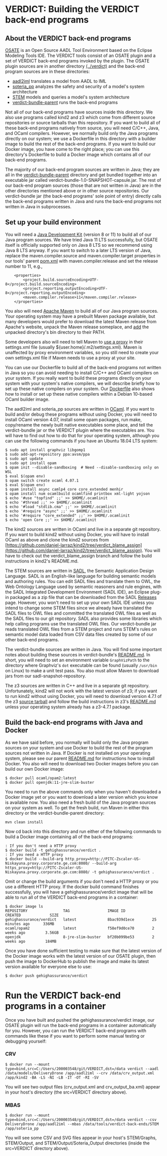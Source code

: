 # VERDICT: Building the VERDICT back-end programs

## About the VERDICT back-end programs

[OSATE](https://osate.org/about-osate.html) is an Open Source AADL
Tool Environment based on the Eclipse Modeling Tools IDE.  The VERDICT
tools consist of an OSATE plugin and a set of VERDICT back-end
programs invoked by the plugin.  The OSATE plugin sources are in
another directory [(../verdict)](../verdict) and the back-end program
sources are in these directories:

- [aadl2iml](aadl2iml) translates a model from AADL to IML
- [soteria_pp](soteria_pp) analyzes the safety and security of a model's system architecture
- [STEM](STEM) models and queries a model's system architecture
- [verdict-bundle-parent](verdict-bundle-parent) runs the back-end programs

Not all of our back-end programs have sources inside this directory.
We also use programs called kind2 and z3 which come from different
source repositories or source tarballs than this repository.  If you
want to build all of these back-end programs natively from source, you
will need C/C++, Java, and OCaml compilers.  However, we normally
build only the Java programs directly on our system; we use a
Dockerfile in this directory with a builder image to build the rest of
the back-end programs.  If you want to build our Docker image, you
have come to the right place; you can use this directory's Dockerfile
to build a Docker image which contains all of our back-end programs.

The majority of our back-end program sources are written in Java; they
are all in the [verdict-bundle-parent](verdict-bundle-parent)
directory and get bundled together into an executable jar called
verdict-bundle-1.0-SNAPSHOT-capsule.jar.  The rest of our back-end
program sources (those that are not written in Java) are in the other
directories mentioned above or in other source repositories.  Our
verdict-bundle jar (the back-end programs' sole point of entry)
directly calls the back-end programs written in Java and runs the
back-end programs not written in Java in subprocesses.

## Set up your build environment

You will need a [Java Development Kit](https://adoptopenjdk.net/)
(version 8 or 11) to build all of our Java program sources.  We have
tried Java 11 LTS successfully, but OSATE itself is officially
supported only on Java 8 LTS so we recommend using Java 8 LTS anyway.
If you want to switch to a later LTS version of Java, replace the
maven.compiler.source and maven.compiler.target properties in our
tools' parent [pom.xml](../../pom.xml) with maven.compiler.release and
set the release number to 11, e.g.,

```
    <properties>
        <project.build.sourceEncoding>UTF-8</project.build.sourceEncoding>
        <project.reporting.outputEncoding>UTF-8</project.reporting.outputEncoding>
        <maven.compiler.release>11</maven.compiler.release>
    </properties>
```

You also will need [Apache Maven](https://maven.apache.org) to build
all of our Java program sources.  Your operating system may have a
prebuilt Maven package available, but many developers would prefer to
download the latest Maven release from Apache's website, unpack the
Maven release someplace, and
[add](https://maven.apache.org/install.html) the unpacked directory's
bin directory to their PATH.

Some developers also will need to tell Maven to [use a
proxy](https://maven.apache.org/guides/mini/guide-proxies.html) in
their settings.xml file (usually ${user.home}/.m2/settings.xml).
Maven is unaffected by proxy environment variables, so you still need
to create your own settings.xml file if Maven needs to use a proxy at
your site.

You can use our Dockerfile to build all of the back-end programs not
written in Java so you can avoid needing to install C/C++ and OCaml
compilers on your system.  If you really want to build these programs
directly on your system with your system's native compilers, we will
describe briefly how to set up these native compilers on your system.
Our [Dockerfile](Dockerfile) also shows how to install or set up these
native compilers within a Debian 10-based OCaml builder image.

The aadl2iml and soteria_pp sources are written in
[OCaml](https://ocaml.org/learn/description.html).  If you want to
build and/or debug these programs without using Docker, you will need
to install OCaml version 4.07, install some opam packages, run make,
copy/rename the newly built native executables some place, and tell
the verdict-bundle jar or the VERDICT plugin where the executables
are.  You will have to find out how to do that for your operating
system, although you can use the following commands if you have an
Ubuntu 18.04 LTS system:

```shell
$ sudo apt install graphviz libgomp1
$ sudo add-apt-repository ppa:avsm/ppa
$ sudo apt update
$ sudo apt install opam
$ opam init --disable-sandboxing  # Need --disable-sandboxing only on WSL
$ eval $(opam env)
$ opam switch create ocaml 4.07.1
$ eval $(opam env)
$ opam install async camlp4 core core_extended menhir
$ opam install num ocamlbuild ocamlfind printbox xml-light yojson
$ echo '#use "topfind" ;;' >> $HOME/.ocamlinit
$ echo '#thread ;;' >> $HOME/.ocamlinit
$ echo '#load "stdlib.cma" ;;' >> $HOME/.ocamlinit
$ echo '#require "async" ;;' >> $HOME/.ocamlinit
$ echo '#require "core_extended" ;;' >> $HOME/.ocamlinit
$ echo 'open Core ;;' >> $HOME/.ocamlinit
```

The kind2 sources are written in OCaml and live in a separate git
repository.  If you want to build kind2 without using Docker, you will
have to install OCaml as above and clone the kind2 sources from
[https://github.com/daniel-larraz/kind2/tree/verdict_blame_assign](https://github.com/daniel-larraz/kind2/tree/verdict_blame_assign).
You will have to check out the verdict_blame_assign branch and follow
the build instructions in kind2's README.md.

The STEM sources are written in [SADL](http://sadl.sourceforge.net/),
the Semantic Application Design Language.  SADL is an English-like
language for building semantic models and authoring rules.  You can
edit SADL files and translate them to OWL, the Web Ontology Language
used by semantic reasoners and rule engines, with the SADL Integrated
Development Environment (SADL IDE), an Eclipse plug-in packaged as a
zip file that can be downloaded from the SADL
[Releases](https://github.com/crapo/sadlos2/releases) page.  However,
you won't need to set up your own SADL IDE unless you intend to change
some STEM files since we already have translated the SADL files to OWL
files and committed the translated OWL files as well as the SADL files
to our git repository.  SADL also provides some libraries which help
calling programs use the translated OWL files.  Our verdict-bundle jar
reads translated OWL files from a STEM project and runs STEM's rules
on semantic model data loaded from CSV data files created by some of
our other back-end programs.

The verdict-bundle sources are written in Java.  You will find some
important notes about building these sources in verdict-bundle's
[README.md](verdict-bundle-parent/README.md).  In short, you will need
to set an environment variable `GraphVizPath` to the directory where
Graphviz's `dot` executable can be found (usually `/usr/bin` on Linux)
to make a unit test pass.  You also must allow Maven to download jars
from our sadl-snapshot-repository.

The z3 sources are written in C++ and live in a separate git
repository.  Unfortunately, kind2 will not work with the latest
version of z3; if you want to run kind2 without using Docker, you will
need to download version 4.7.1 of the z3 [source
tarball](https://github.com/Z3Prover/z3/archive/z3-4.7.1.tar.gz) and
follow the build instructions in z3's
[README.md](https://github.com/Z3Prover/z3/tree/z3-4.7.1) unless your
operating system already has a z3-4.7.1 package.

## Build the back-end programs with Java and Docker

As we have said before, you normally will build only the Java program
sources on your system and use Docker to build the rest of the program
sources not written in Java.  If Docker is not installed on your
operating system, please see our parent [README.md](../README.md) for
instructions how to install Docker.  You also will need to download
two Docker images before you can build our own Docker image:

```shell
$ docker pull ocaml/opam2:latest
$ docker pull openjdk:11-jre-slim-buster
```

You need to run the above commands only when you haven't downloaded a
Docker image yet or you want to download a later version which you
know is available now.  You also need a fresh build of the Java
program sources on your system as well.  To get the fresh build, run
Maven in either this directory or the verdict-bundle-parent directory:

`mvn clean install`

Now cd back into this directory and run either of the following
commands to build a Docker image containing all of the back-end
programs:

```shell
: If you don't need a HTTP proxy
$ docker build -t gehighassurance/verdict .
: If you need a HTTP proxy
$ docker build --build-arg http_proxy=http://PITC-Zscaler-US-Niskayuna.proxy.corporate.ge.com:8080/ --build-arg https_proxy=http://PITC-Zscaler-US-Niskayuna.proxy.corporate.ge.com:8080/ -t gehighassurance/verdict .
```

Omit or change the build arguments if you don't need a HTTP proxy or
you use a different HTTP proxy.  If the docker build command finishes
successfully, you will have a gehighassurance/verdict image that will
be able to run all of the VERDICT back-end programs in a container:

```shell
$ docker image ls
REPOSITORY                TAG                 IMAGE ID            CREATED             SIZE
gehighassurance/verdict   latest              8bac939d1ece        25 minutes ago      336MB
ocaml/opam2               latest              f58ef9d0ce70        2 weeks ago         3.56GB
openjdk                   8-jre-slim-buster   bf20b099be53        2 weeks ago         184MB
```

Once you have done sufficient testing to make sure that the latest
version of the Docker image works with the latest version of our OSATE
plugin, then push the image to DockerHub to publish the image and make
its latest version available for everyone else to use:

```shell
$ docker push gehighassurance/verdict
```

# Run the VERDICT back-end programs in a container

Once you have built and pushed the gehighassurance/verdict image, our
OSATE plugin will run the back-end programs in a container
automatically for you.  However, you can run the VERDICT back-end
programs with commands like these if you want to perform some manual
testing or debugging yourself:

### CRV

```shell
$ docker run --mount type=bind,src=C:/Users/200003548/git/VERDICT,dst=/data verdict --aadl /data/models/DeliveryDrone /app/aadl2iml --crv /data/crv_output.xml /app/kind2 -BA -LS -NI -LB -IT -OT -RI -SV
```

You will see two output files (crv_output.xml and crv_output_ba.xml)
appear in your host's directory (the src=VERDICT directory above).

### MBAS

```shell
$ docker run --mount type=bind,src=C:/Users/200003548/git/VERDICT,dst=/data verdict --csv DeliveryDrone /app/aadl2iml --mbas /data/tools/verdict-back-ends/STEM /app/soteria_pp
```

You will see some CSV and SVG files appear in your host's STEM/Graphs,
STEM/Output, and STEM/Output/Soteria_Output directories (inside the
src=VERDICT directory above).

